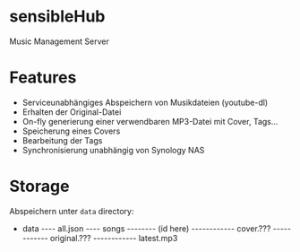 # sensibleHub
Music Management Server


# Features
 - Serviceunabhängiges Abspeichern von Musikdateien (youtube-dl)
 - Erhalten der Original-Datei
 - On-fly generierung einer verwendbaren MP3-Datei mit Cover, Tags...
 - Speicherung eines Covers
 - Bearbeitung der Tags
 - Synchronisierung unabhängig von Synology NAS 


# Storage
Abspeichern unter `data` directory:

- data
---- all.json
---- songs
-------- (id here)
------------ cover.??? <!-- Max Size. Maybe set a specified format? -->
------------ original.???  <!-- Original sound file from youtube-dl -->
------------ latest.mp3  <!-- Maybe don't save this at all? -->